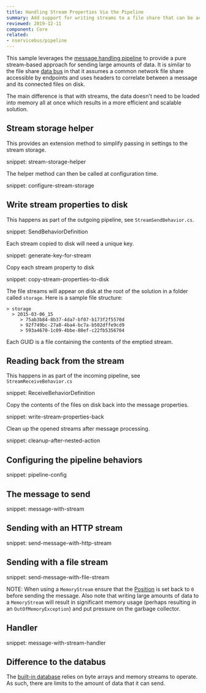 ```yaml
---
title: Handling Stream Properties Via the Pipeline
summary: Add support for writing streams to a file share that can be accessed by multiple endpoints.
reviewed: 2019-12-11
component: Core
related:
- nservicebus/pipeline
---
```



This sample leverages the [message handling pipeline](/nservicebus/pipeline/) to provide a pure stream-based approach for sending large amounts of data. It is similar to the file share [data bus](/nservicebus/messaging/databus/file-share.md) in that it assumes a common network file share accessible by endpoints and uses headers to correlate between a message and its connected files on disk.

The main difference is that with streams, the data doesn't need to be loaded into memory all at once which results in a more efficient and scalable solution.


## Stream storage helper

This provides an extension method to simplify passing in settings to the stream storage.

snippet: stream-storage-helper

The helper method can then be called at configuration time.

snippet: configure-stream-storage


## Write stream properties to disk

This happens as part of the outgoing pipeline, see `StreamSendBehavior.cs`.

snippet: SendBehaviorDefinition

Each stream copied to disk will need a unique key.

snippet: generate-key-for-stream

Copy each stream property to disk

snippet: copy-stream-properties-to-disk

The file streams will appear on disk at the root of the solution in a folder called `storage`. Here is a sample file structure:

```
> storage
  > 2015-03-06_15
     > 75ab3b84-8b37-4da7-bf07-b173f2f5570d
     > 92f749bc-27a8-4ba4-bc7a-b502dffe9cd9
     > 593a4670-1c09-4bbe-80ef-c22fb5356704
```

Each GUID is a file containing the contents of the emptied stream.


## Reading back from the stream

This happens in as part of the incoming pipeline, see `StreamReceiveBehavior.cs`

snippet: ReceiveBehaviorDefinition

Copy the contents of the files on disk back into the message properties.

snippet: write-stream-properties-back

Clean up the opened streams after message processing.

snippet: cleanup-after-nested-action


## Configuring the pipeline behaviors

snippet: pipeline-config


## The message to send

snippet: message-with-stream


## Sending with an HTTP stream

snippet: send-message-with-http-stream


## Sending with a file stream

snippet: send-message-with-file-stream

NOTE: When using a `MemoryStream` ensure that the [Position](https://msdn.microsoft.com/en-us/library/system.io.memorystream.position.aspx) is set back to `0` before sending the message. Also note that writing large amounts of data to a `MemoryStream` will result in significant memory usage (perhaps resulting in an `OutOfMemoryException`) and put pressure on the garbage collector.


## Handler

snippet: message-with-stream-handler


## Difference to the databus

The [built-in database](/nservicebus/messaging/databus/) relies on byte arrays and memory streams to operate. As such, there are limits to the amount of data that it can send.
